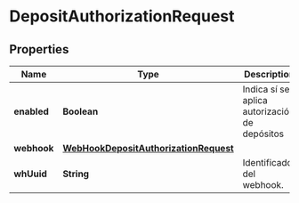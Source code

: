 # DepositAuthorizationRequest

## Properties
Name | Type | Description | Notes
------------ | ------------- | ------------- | -------------
**enabled** | **Boolean** | Indica sí se aplica autorización de depósitos |  [optional]
**webhook** | [**WebHookDepositAuthorizationRequest**](WebHookDepositAuthorizationRequest.md) |  |  [optional]
**whUuid** | **String** | Identificador del webhook. |  [optional]
